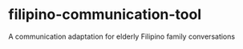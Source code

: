 # filipino-communication-tool
A communication adaptation for elderly Filipino family conversations 
